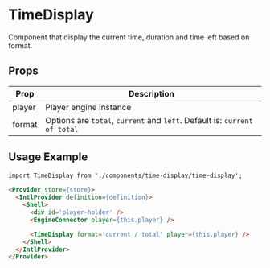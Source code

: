 # TimeDisplay

Component that display the current time, duration and time left based on format.

## Props

| Prop | Description |
|--- |--- |
| player | Player engine instance |
| format | Options are `total`, `current` and `left`. Default is: `current of total` |

## Usage Example

```html
import TimeDisplay from './components/time-display/time-display';

<Provider store={store}>
  <IntlProvider definition={definition}>
    <Shell>
      <div id='player-holder' />
      <EngineConnector player={this.player} />

      <TimeDisplay format='current / total' player={this.player} />
    </Shell>
  </IntlProvider>
</Provider>
```
